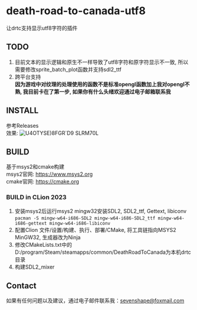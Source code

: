 # death-road-to-canada-utf8
让drtc支持显示utf8字符的插件  

## TODO
1. 目前文本的显示逻辑和原生不一样导致了utf8字符和原字符显示不一致, 所以需要修改sprite_batch_plot函数并支持sdl2_ttf
2. 跨平台支持  
**因为游戏中对纹理的处理使用的函数不是标准opengl函数加上我对opengl不熟, 我目前卡在了第一步, 如果你有什么头绪欢迎通过电子邮箱联系我**

## INSTALL
参考Releases  
效果:
![U4OTYSE)8FGR`D9 SLRM70L](https://github.com/sevenshape/death-road-to-canada-utf8/assets/47808940/24042aa8-2aa7-4e03-8d97-b41933dc979c)

## BUILD
基于msys2和cmake构建  
msys2官网: https://www.msys2.org  
cmake官网: https://cmake.org

### BUILD in CLion 2023
1. 安装msys2后运行msys2 mingw32安装SDL2, SDL2_ttf, Gettext, libiconv   
```pacman -S mingw-w64-i686-SDL2 mingw-w64-i686-SDL2_ttf mingw-w64-i686-gettext mingw-w64-i686-libiconv```
2. 配置Clion 文件/设置/构建、执行、部署/CMake, 将工具链指向MSYS2 MinGW32, 生成器改为Ninja  
3. 修改CMakeLists.txt中的D:/program/Steam/steamapps/common/DeathRoadToCanada为本机drtc目录  
4. 构建SDL2_mixer

## Contact
如果有任何问题以及建议，通过电子邮件联系我：[sevenshape@foxmail.com](mailto:sevenshape@foxmail.com)
